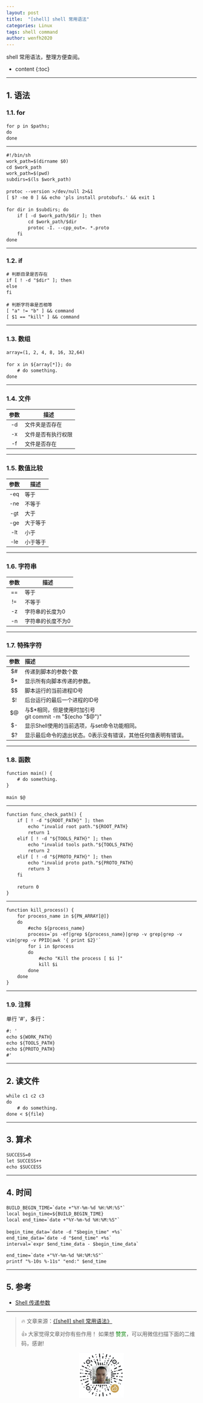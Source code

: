 ```yaml
---
layout: post
title:  "[shell] shell 常用语法"
categories: Linux
tags: shell command
author: wenfh2020
--- 
```


shell 常用语法，整理方便查阅。



* content
{:toc}

---

## 1. 语法

### 1.1. for

```shell
for p in $paths;
do
done
```

---

```shell
#!/bin/sh
work_path=$(dirname $0)
cd $work_path
work_path=$(pwd)
subdirs=$(ls $work_path)

protoc --version >/dev/null 2>&1
[ $? -ne 0 ] && echo 'pls install protobufs.' && exit 1

for dir in $subdirs; do
    if [ -d $work_path/$dir ]; then
        cd $work_path/$dir
        protoc -I. --cpp_out=. *.proto
    fi
done
```

---

### 1.2. if

```shell
# 判断目录是否存在
if [ ! -d "$dir" ]; then
else
fi

# 判断字符串是否相等
[ "a" != "b" ] && command
[ $1 == "kill" ] && command
```

---

### 1.3. 数组

```shell
array=(1, 2, 4, 8, 16, 32,64)

for x in ${array[*]}; do
    # do something.
done
```

---

### 1.4. 文件

| 参数  | 描述               |
| :---: | ------------------ |
|  -d   | 文件夹是否存在     |
|  -x   | 文件是否有执行权限 |
|  -f   | 文件是否存在       |

---

### 1.5. 数值比较

| 参数  | 描述     |
| :---: | -------- |
|  -eq  | 等于     |
|  -ne  | 不等于   |
|  -gt  | 大于     |
|  -ge  | 大于等于 |
|  -lt  | 小于     |
|  -le  | 小于等于 |

---

### 1.6. 字符串

| 参数  | 描述              |
| :---: | ----------------- |
|  ==   | 等于              |
|  !=   | 不等于            |
|  -z   | 字符串的长度为0   |
|  -n   | 字符串的长度不为0 |

---

### 1.7. 特殊字符

| 参数  | 描述                                                          |
| :---: | :------------------------------------------------------------ |
|  $#   | 传递到脚本的参数个数                                          |
|  $*   | 显示所有向脚本传递的参数。                                    |
|  $$   | 脚本运行的当前进程ID号                                        |
|  $!   | 后台运行的最后一个进程的ID号                                  |
|  $@   | 与$*相同，但是使用时加引号<br/>git commit -m "\$(echo "\$@")" |
|  $-   | 显示Shell使用的当前选项，与set命令功能相同。                  |
|  $?   | 显示最后命令的退出状态。0表示没有错误，其他任何值表明有错误。 |

---

### 1.8. 函数

```shell
function main() {
    # do something.
}

main $@
```

---

```shell
function func_check_path() {
    if [ ! -d "${ROOT_PATH}" ]; then
        echo "invalid root path."${ROOT_PATH}
        return 1
    elif [ ! -d "${TOOLS_PATH}" ]; then
        echo "invalid tools path."${TOOLS_PATH}
        return 2
    elif [ ! -d "${PROTO_PATH}" ]; then
        echo "invalid proto path."${PROTO_PATH}
        return 3
    fi

    return 0
}
```

---

```shell
function kill_process() {
    for process_name in ${PN_ARRAY[@]}
    do
        #echo ${process_name}
        process=`ps -ef|grep ${process_name}|grep -v grep|grep -v vim|grep -v PPID|awk '{ print $2}'`
        for i in $process
        do
            #echo "Kill the process [ $i ]"
            kill $i
        done
    done
}
```

---

### 1.9. 注释

单行 '#'，多行：

```shell
#: '
echo ${WORK_PATH}
echo ${TOOLS_PATH}
echo ${PROTO_PATH}
#'
```

---

## 2. 读文件

```shell
while c1 c2 c3
do
    # do something.
done < ${file}
```

---

## 3. 算术

```shell
SUCCESS=0
let SUCCESS++
echo $SUCCESS
```

---

## 4. 时间

```shell
BUILD_BEGIN_TIME=`date +"%Y-%m-%d %H:%M:%S"`
local begin_time=${BUILD_BEGIN_TIME}
local end_time=`date +"%Y-%m-%d %H:%M:%S"`

begin_time_data=`date -d "$begin_time" +%s`
end_time_data=`date -d "$end_time" +%s`
interval=`expr $end_time_data - $begin_time_data`
```

```shell
end_time=`date +"%Y-%m-%d %H:%M:%S"`
printf "%-10s %-11s" "end:" $end_time
```

---

## 5. 参考

* [Shell 传递参数](https://www.runoob.com/linux/linux-shell-passing-arguments.html
)

---

> 🔥 文章来源：[《[shell] shell 常用语法》](https://wenfh2020.com/2019/02/20/shell-command/)
>
> 👍 大家觉得文章对你有些作用！ 如果想 <font color=green>赞赏</font>，可以用微信扫描下面的二维码，感谢!
<div align=center><img src="/images/2020-08-06-15-49-47.png" width="120"/></div>
